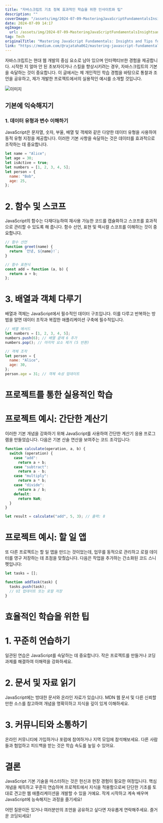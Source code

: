 ```yaml
---
title: "자바스크립트 기초 정복 효과적인 학습을 위한 인사이트와 팁"
description: ""
coverImage: "/assets/img/2024-07-09-MasteringJavaScriptFundamentalsInsightsandTipsforEffectiveLearning_0.png"
date: 2024-07-09 14:17
ogImage:
  url: /assets/img/2024-07-09-MasteringJavaScriptFundamentalsInsightsandTipsforEffectiveLearning_0.png
tag: Tech
originalTitle: "Mastering JavaScript Fundamentals: Insights and Tips for Effective Learning"
link: "https://medium.com/@rajataha062/mastering-javascript-fundamentals-insights-and-tips-for-effective-learning-024ae2343980"
---
```


자바스크립트는 현대 웹 개발의 중심 요소로 남아 있으며 인터랙티브한 경험을 제공합니다. 시작한 지 얼마 안 된 초보자이거나 스킬을 향상시키려는 경우, 자바스크립트의 기본을 숙달하는 것이 중요합니다. 이 글에서는 제 개인적인 학습 경험을 바탕으로 통찰과 조언을 공유하고, 제가 개발한 프로젝트에서의 실용적인 예시를 소개할 것입니다.

![이미지](/assets/img/2024-07-09-MasteringJavaScriptFundamentalsInsightsandTipsforEffectiveLearning_0.png)

## 기본에 익숙해지기

### 1. 데이터 유형과 변수 이해하기

<div class="content-ad"></div>

JavaScript은 문자열, 숫자, 부울, 배열 및 객체와 같은 다양한 데이터 유형을 사용하여 동적 유형 지정을 제공합니다. 이러한 기본 사항을 숙달하는 것은 데이터를 효과적으로 조작하는 데 중요합니다.

```js
let name = "Alice";
let age = 30;
let isActive = true;
let numbers = [1, 2, 3, 4, 5];
let person = {
  name: "Bob",
  age: 25,
};
```

# 2. 함수 및 스코프

JavaScript의 함수는 다재다능하여 재사용 가능한 코드를 캡슐화하고 스코프를 효과적으로 관리할 수 있도록 해 줍니다. 함수 선언, 표현 및 렉시컬 스코프를 이해하는 것이 중요합니다.

<div class="content-ad"></div>

```js
// 함수 선언
function greet(name) {
  return `안녕, ${name}!`;
}

// 함수 표현식
const add = function (a, b) {
  return a + b;
};
```

# 3. 배열과 객체 다루기

배열과 객체는 JavaScript에서 필수적인 데이터 구조입니다. 이를 다루고 반복하는 방법을 알면 데이터 조작과 복잡한 애플리케이션 구축에 필수적입니다.

```js
// 배열 메서드
let numbers = [1, 2, 3, 4, 5];
numbers.push(6); // 배열 끝에 6 추가
numbers.pop(); // 마지막 요소 제거 (5 반환)

// 객체 조작
let person = {
  name: "Alice",
  age: 30,
};
person.age = 31; // 객체 속성 업데이트
```

<div class="content-ad"></div>

# 프로젝트를 통한 실용적인 학습

# 프로젝트 예시: 간단한 계산기

이러한 기본 개념을 강화하기 위해 JavaScript를 사용하여 간단한 계산기 응용 프로그램을 만들었습니다. 다음은 기본 산술 연산을 보여주는 코드 조각입니다:

```js
function calculate(operation, a, b) {
  switch (operation) {
    case "add":
      return a + b;
    case "subtract":
      return a - b;
    case "multiply":
      return a * b;
    case "divide":
      return a / b;
    default:
      return NaN;
  }
}

let result = calculate("add", 5, 3); // 출력: 8
```

<div class="content-ad"></div>

# 프로젝트 예시: 할 일 앱

또 다른 프로젝트는 할 일 앱을 만드는 것이었는데, 업무를 동적으로 관리하고 로컬 데이터를 영구 저장하는 데 초점을 맞췄습니다. 다음은 작업을 추가하는 간소화된 코드 스니펫입니다:

```js
let tasks = [];

function addTask(task) {
  tasks.push(task);
  // UI 업데이트 또는 로컬 저장
}
```

# 효율적인 학습을 위한 팁

<div class="content-ad"></div>

# 1. 꾸준히 연습하기

일관된 연습은 JavaScript를 숙달하는 데 중요합니다. 작은 프로젝트를 만들거나 코딩 과제를 해결하여 이해력을 강화하세요.

# 2. 문서 및 자료 읽기

JavaScript에는 방대한 문서와 온라인 자료가 있습니다. MDN 웹 문서 및 다른 신뢰할 만한 소스를 참고하여 개념을 명확히하고 지식을 깊이 있게 이해하세요.

<div class="content-ad"></div>

# 3. 커뮤니티와 소통하기

온라인 커뮤니티에 가입하거나 포럼에 참여하거나 지역 모임에 참석해보세요. 다른 사람들과 협업하고 피드백을 받는 것은 학습 속도를 높일 수 있어요.

# 결론

JavaScript 기본 기술을 마스터하는 것은 헌신과 현장 경험이 필요한 여정입니다. 핵심 개념을 체득하고 꾸준히 연습하며 프로젝트에서 지식을 적용함으로써 단단한 기초를 토대로 견고한 웹 애플리케이션을 개발할 수 있을 거예요. 작게 시작하고 계속 배우며 JavaScript에 능숙해지는 과정을 즐기세요!

<div class="content-ad"></div>

어떤 질문이든 있거나 여러분만의 조언을 공유하고 싶다면 자유롭게 연락해주세요. 즐거운 코딩되세요!
